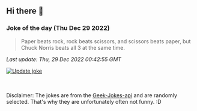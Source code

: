 ## Hi there 👋

### Joke of the day (Thu Dec 29 2022)
<!-- joke -->
>Paper beats rock, rock beats scissors, and scissors beats paper, but Chuck Norris beats all 3 at the same time.
<!-- /joke -->

*Last update: Thu, 29 Dec 2022 00:42:55 GMT*

[![Update joke](https://github.com/nclskfm/nclskfm/actions/workflows/joke.yml/badge.svg)](https://github.com/nclskfm/nclskfm/actions/workflows/joke.yml)

<br><br>
Disclaimer: The jokes are from the [Geek-Jokes-api](https://github.com/sameerkumar18/geek-joke-api) and are randomly selected. That's why they are unfortunately often not funny. :D
